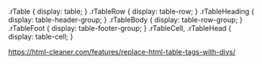 .rTable { display: table; }
.rTableRow { display: table-row; }
.rTableHeading { display: table-header-group; }
.rTableBody { display: table-row-group; }
.rTableFoot { display: table-footer-group; }
.rTableCell, .rTableHead { display: table-cell; }


https://html-cleaner.com/features/replace-html-table-tags-with-divs/
